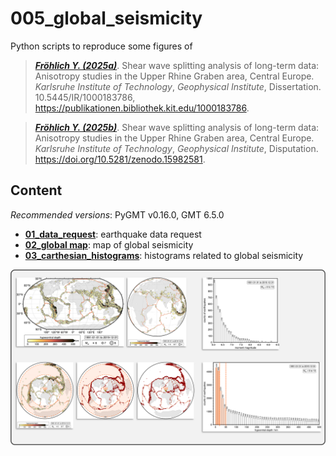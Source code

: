 # 005_global_seismicity

Python scripts to reproduce some figures of 

> [**_Fröhlich Y. (2025a)_**](https://publikationen.bibliothek.kit.edu/1000183786).
> Shear wave splitting analysis of long-term data: Anisotropy studies in the Upper Rhine Graben area, Central Europe.
> *Karlsruhe Institute of Technology*, *Geophysical Institute*, Dissertation.
> 10.5445/IR/1000183786, https://publikationen.bibliothek.kit.edu/1000183786.

> [**_Fröhlich Y. (2025b)_**](https://doi.org/10.5281/zenodo.15982581).
> Shear wave splitting analysis of long-term data: Anisotropy studies in the Upper Rhine Graben area, Central Europe.
> *Karlsruhe Institute of Technology*, *Geophysical Institute*, Disputation.
> https://doi.org/10.5281/zenodo.15982581.

## Content

_Recommended versions_: PyGMT v0.16.0, GMT 6.5.0

- **[01_data_request](https://github.com/yvonnefroehlich/GMT_PyGMT_plotting/tree/main/005_global_seismicity/seismicity_01_data_request.py)**: earthquake data request
- **[02_global map](https://github.com/yvonnefroehlich/GMT_PyGMT_plotting/tree/main/005_global_seismicity/seismicity_02_global_map.py)**: map of global seismicity
- **[03_carthesian_histograms](https://github.com/yvonnefroehlich/GMT_PyGMT_plotting/tree/main/005_global_seismicity/seismicity_03_carthesian_histograms.py)**: histograms related to global seismicity

![](https://github.com/yvonnefroehlich/gmt-pygmt-plotting/raw/main/_images/github_maps_readme_005seismicity.png)
